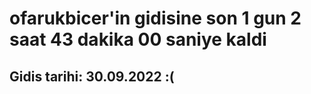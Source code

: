 # ofarukbicer'in gidisine son 1 gun 2 saat 43 dakika 00 saniye kaldi

## Gidis tarihi: 30.09.2022 :(